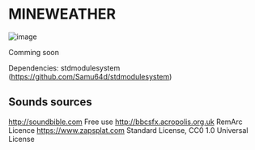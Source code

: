 # MINEWEATHER

![image](https://github.com/user-attachments/assets/c45f0cd4-8c10-4c93-9888-422944a7d5ed)


Comming soon

Dependencies:
stdmodulesystem (https://github.com/Samu64d/stdmodulesystem)

## Sounds sources

http://soundbible.com Free use
http://bbcsfx.acropolis.org.uk RemArc Licence
https://www.zapsplat.com Standard License, CC0 1.0 Universal License
